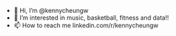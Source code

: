 - 👋 Hi, I’m @kennycheungw
- 👀 I’m interested in music, basketball, fitness and data!!
- 📫 How to reach me linkedin.com/r/kennycheungw

<!---
kennycheungw/kennycheungw is a ✨ special ✨ repository because its `README.md` (this file) appears on your GitHub profile.
You can click the Preview link to take a look at your changes.
--->
